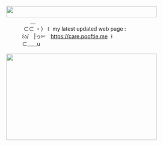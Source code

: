 <img width="400" height="30" src="https://middlepot.com/img/lacey.png">\
　　　　‌ ‌ ＿\
　　　‌ ⊂⊂ ・） ꒰ ‌ my latest updated web page :\
　　　꒰ა/　|っ✄　https://care.pooftie.me ‌ ꒱\
　　　⊂____u\
  \
<img width="400" height="230" src="https://middlepot.com/img/care.gif">
